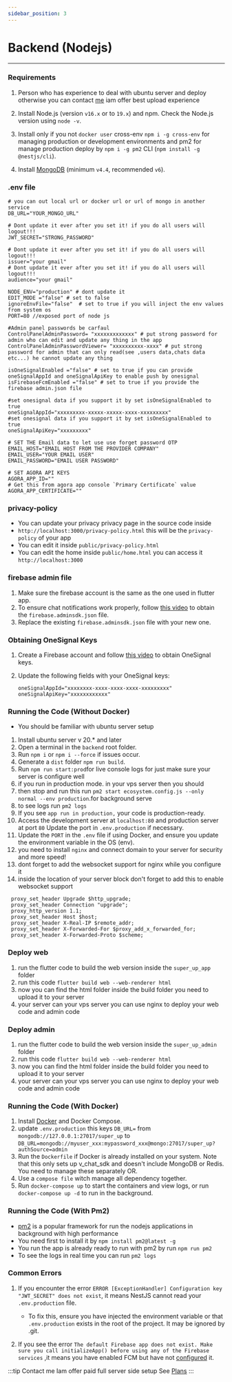 ```yaml
---
sidebar_position: 3
---
```


# Backend (Nodejs)

---

### Requirements

1. Person who has experience to deal with ubuntu server and deploy otherwise you can contact [me](mailto:hatemragapdev@gmail.com) iam offer best upload experience
2. Install Node.js (version `v16.x` or to `19.x`) and npm. Check the Node.js version using `node -v`.
3. Install only if you not `docker user` cross-env `npm i -g cross-env` for managing production or development
   environments and pm2 for manage production deploy by `npm i -g pm2`
   CLI (`npm install -g @nestjs/cli`).

4. Install [MongoDB](https://www.mongodb.com/try/download/community-kubernetes-operator) (minimum `v4.4`,
   recommended `v6`).

### .env file

```
# you can out local url or docker url or url of mongo in another service
DB_URL="YOUR_MONGO_URL"

# Dont update it ever after you set it! if you do all users will logout!!!
JWT_SECRET="STRONG_PASSWORD"

# Dont update it ever after you set it! if you do all users will logout!!!
issuer="your gmail"
# Dont update it ever after you set it! if you do all users will logout!!!
audience="your gmail"

NODE_ENV="production" # dont update it
EDIT_MODE ="false" # set to false
ignoreEnvFile="false"  # set to true if you will inject the env values from system os
PORT=80 //exposed port of node js

#Admin panel passwords be carfaul
ControlPanelAdminPassword= "xxxxxxxxxxxxx" # put strong password for admin who can edit and update any thing in the app
ControlPanelAdminPasswordViewer= "xxxxxxxxxx-xxxx" # put strong password for admin that can only read(see ,users data,chats data etc...) he cannot update any thing

isOneSignalEnabled ="false" # set to true if you can provide oneSignalAppId and oneSignalApiKey to enable push by onesignal
isFirebaseFcmEnabled ="false" # set to true if you provide the firebase admin.json file

#set onesignal data if you support it by set isOneSignalEnabled to true
oneSignalAppId="xxxxxxxxx-xxxxx-xxxxx-xxxx-xxxxxxxxx"
#set onesignal data if you support it by set isOneSignalEnabled to true
oneSignalApiKey="xxxxxxxxx"

# SET THE Email data to let use use forget password OTP
EMAIL_HOST="EMAIL HOST FROM THE PROVIDER COMPANY"
EMAIL_USER="YOUR EMAIL USER"
EMAIL_PASSWORD="EMAIL USER PASSWORD"

# SET AGORA API KEYS
AGORA_APP_ID=""
# Get this from agora app console `Primary Certificate` value
AGORA_APP_CERTIFICATE=""
```

### privacy-policy

- You can update your privacy privacy page in the source code inside
- `http://localhost:3000/privacy-policy.html` this will be the `privacy-policy` of your app
- You can edit it inside `public/privacy-policy.html`
- You can edit the home inside `public/home.html` you can access it `http://localhost:3000`

### firebase admin file

1. Make sure the firebase account is the same as the one used in flutter app.
2. To ensure chat notifications work properly, follow [this video](https://www.youtube.com/watch?v=cXOzbKDXTh0) to
   obtain the `firebase.adminsdk.json` file.
3. Replace the existing `firebase.adminsdk.json` file with your new one.


### Obtaining OneSignal Keys

1. Create a Firebase account and follow [this video](https://www.youtube.com/watch?v=FOkgfsTwvC4) to obtain OneSignal
   keys.
2. Update the following fields with your OneSignal keys:

   ```
   oneSignalAppId="xxxxxxxx-xxxx-xxxx-xxxx-xxxxxxxxx"
   oneSignalApiKey="xxxxxxxxxxxx"
   ```

### Running the Code (Without Docker)

- You should be familiar with ubuntu server setup

1. Install ubuntu server v 20.* and later
2. Open a terminal in the `backend` root folder.
3. Run `npm i` or `npm i --force` if issues occur.
4. Generate a `dist` folder `npm run build`.
5. Run `npm run start:prod`for live console logs for just make sure your server is configure well
6. if you run in production mode. in your vps server then you should
7. then stop and run this run `pm2 start ecosystem.config.js --only normal --env production`.for background serve
8. to see logs run `pm2 logs`
9. If you see `app run in production,` your code is production-ready.
10. Access the development server at `localhost:80` and production server at port `80` Update the port
    in `.env.production` if necessary.
11. Update the `PORT` in the `.env` file if using Docker, and ensure you update the environment variable in the OS (env).
12. you need to install `nginx` and connect domain to your server for security and more speed!
13. dont forget to add the websocket support for nginx while you configure it
14. inside the location of your server block don't forget to add this to enable websocket support
```
 proxy_set_header Upgrade $http_upgrade;
 proxy_set_header Connection "upgrade";
 proxy_http_version 1.1;
 proxy_set_header Host $host;
 proxy_set_header X-Real-IP $remote_addr;
 proxy_set_header X-Forwarded-For $proxy_add_x_forwarded_for;
 proxy_set_header X-Forwarded-Proto $scheme;
```

### Deploy web

1. run the flutter code to build the web version inside the `super_up_app` folder
2. run this code `flutter build web --web-renderer html`
3. now you can find the html folder inside the build folder you need to upload it to your server
4. your server can your vps server you can use nginx to deploy your web code and admin code

### Deploy admin

1. run the flutter code to build the web version inside the `super_up_admin` folder
2. run this code `flutter build web --web-renderer html`
3. now you can find the html folder inside the build folder you need to upload it to your server
4. your server can your vps server you can use nginx to deploy your web code and admin code

### Running the Code (With Docker)

1. Install [Docker](https://www.docker.com) and Docker Compose.
2. update `.env.production` this keys `DB_URL=` from `mongodb://127.0.0.1:27017/super_up`
   to `DB_URL=mongodb://myuser_xxx:mypassword_xxx@mongo:27017/super_up?authSource=admin`
3. Run the `Dockerfile` if Docker is already installed on your system. Note that this only sets up v_chat_sdk and
   doesn't include MongoDB or Redis. You need to manage these separately OR.
4. Use a `compose file` witch manage all dependency together.
5. Run `docker-compose up` to start the containers and view logs, or run `docker-compose up -d` to run in the
   background.

### Running the Code (With Pm2)
- [pm2](https://pm2.keymetrics.io/docs/usage/pm2-doc-single-page) is a popular framework for run the nodejs applications in background with high performance
- You need first to install it by `npm install pm2@latest -g`
- You run the app is already ready to run with pm2 by run `npm run pm2`
- To see the logs in real time you can run `pm2 logs`

### Common Errors

1. If you encounter the error `ERROR [ExceptionHandler] Configuration key "JWT_SECRET" does not exist`, it means NestJS
   cannot read your `.env.production` file.

    - To fix this, ensure you have injected the environment variable or that `.env.production` exists in the root of the
      project. It may be ignored by .git.

2. If you see the
   error `The default Firebase app does not exist. Make sure you call initializeApp() before using any of the Firebase services`
   ,it means you have enabled FCM but have not [configured](https://www.youtube.com/watch?v=cXOzbKDXTh0) it.

:::tip Contact me
Iam offer paid full server side setup See [Plans](support.md)
:::